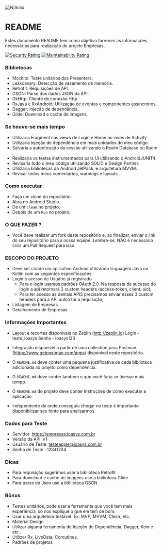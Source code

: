 ![N|Solid](logo_ioasys.png)

# README #

Estes documento README tem como objetivo fornecer as informações necessárias para realização do projeto Empresas.

[![Security Rating](https://sonarcloud.io/api/project_badges/measure?project=diegodim_empresas-android&metric=security_rating)](https://sonarcloud.io/dashboard?id=diegodim_empresas-android) 
[![Maintainability Rating](https://sonarcloud.io/api/project_badges/measure?project=diegodim_empresas-android&metric=sqale_rating)](https://sonarcloud.io/dashboard?id=diegodim_empresas-android)

### Bibliotecas ###

* Mockito: Teste unitários dos Presenters.
* Leakcanary: Detecção de vazamento de memória.
* Retrofit: Requisições de API.
* GSON: Parse dos dados JSON da API.
* OkHttp: Cliente de conexão Http.
* RxJava e RxAndroid: Utilização de eventos e componentes assíncronos.
* Dagger: Injeção de dependência.
* Glide: Download e cache de imagens.

### Se houve-se mais tempo ###

* Utilizaria Fragment nas views de Login e Home ao inves de Activity.
* Utilizaria injeção de dependência em mais unidades do meu código.
* Salvaria a autenticação da sessão utilizando o Realm Database ou Room.
* Realizaria os testes instrumentados para UI utilizando o AndroidJUNIT4.
* Revisaria todo o meu código utilizando SOLID e Design Partner.
* Utilizaria bibliotecas do Android JetPack, e arquitetura MVVM.
* Revisar todos meus comentários, warnings e layouts.

### Como executar ###

* Faça um clone do repositório.
* Abra no Android Studio.
* De um `Clean` no projeto.
* Depois de um `Run` no projeto.

### O QUE FAZER ? ###

* Você deve realizar um fork deste repositório e, ao finalizar, enviar o link do seu repositório para a nossa equipe. Lembre-se, NÃO é necessário criar um Pull Request para isso.

### ESCOPO DO PROJETO ###

* Deve ser criado um aplicativo Android utilizando linguagem Java ou Kotlin com as seguintes especificações:
* Login e acesso de Usuário já registrado
	* Para o login usamos padrões OAuth 2.0. Na resposta de sucesso do login a api retornará 3 custom headers (access-token, client, uid);
	* Para ter acesso as demais APIS precisamos enviar esses 3 custom headers para a API autorizar a requisição;
* Listagem de Empresas
* Detalhamento de Empresas

### Informações Importantes ###

* Layout e recortes disponíveis no Zeplin (http://zeplin.io)
Login - teste_ioasys
Senha - ioasys123

* Integração disponível a partir de uma collection para Postman (https://www.getpostman.com/apps) disponível neste repositório.
* O `README.md` deve conter uma pequena justificativa de cada biblioteca adicionada ao projeto como dependência.
* O `README.md` deve conter tambem o que você faria se tivesse mais tempo.
* O `README.md` do projeto deve conter instruções de como executar a aplicação
* Independente de onde conseguiu chegar no teste é importante disponibilizar seu fonte para analisarmos.

### Dados para Teste ###

* Servidor: https://empresas.ioasys.com.br
* Versão da API: v1
* Usuário de Teste: testeapple@ioasys.com.br
* Senha de Teste : 12341234

### Dicas ###

* Para requisição sugerimos usar a biblioteca Retrofit
* Para download e cache de imagens use a biblioteca Glide
* Para parse de Json use a biblioteca GSON

### Bônus ###

* Testes unitários, pode usar a ferramenta que você tem mais experiência, só nos explique o que ele tem de bom.
* Usar uma arquitetura testável. Ex: MVP, MVVM, Clean, etc.
* Material Design
* Utilizar alguma ferramenta de Injeção de Dependência, Dagger, Koin e etc..
* Utilizar Rx, LiveData, Coroutines.
* Padrões de projetos
